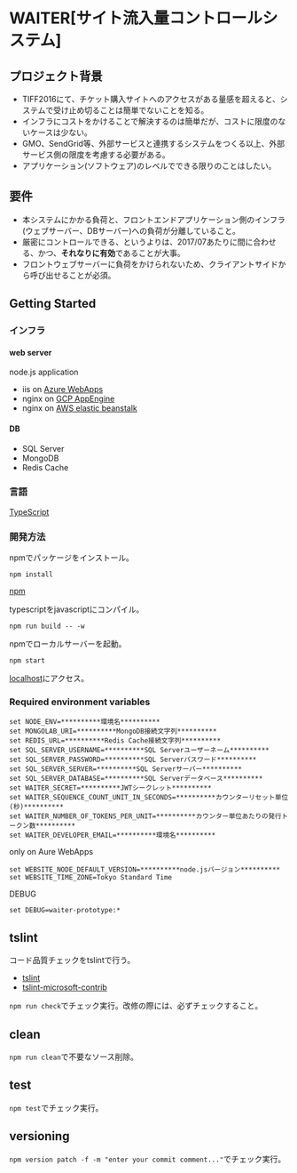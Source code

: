 # WAITER[サイト流入量コントロールシステム]

## プロジェクト背景
- TIFF2016にて、チケット購入サイトへのアクセスがある量感を超えると、システムで受け止め切ることは簡単でないことを知る。
- インフラにコストをかけることで解決するのは簡単だが、コストに限度のないケースは少ない。
- GMO、SendGrid等、外部サービスと連携するシステムをつくる以上、外部サービス側の限度を考慮する必要がある。
- アプリケーション(ソフトウェア)のレベルでできる限りのことはしたい。

## 要件
- 本システムにかかる負荷と、フロントエンドアプリケーション側のインフラ(ウェブサーバー、DBサーバー)への負荷が分離していること。
- 厳密にコントロールできる、というよりは、2017/07あたりに間に合わせる、かつ、**それなりに有効**であることが大事。
- フロントウェブサーバーに負荷をかけられないため、クライアントサイドから呼び出せることが必須。

## Getting Started

### インフラ
#### web server
node.js application  
- iis on [Azure WebApps](https://azure.microsoft.com/ja-jp/services/app-service/web/)
- nginx on [GCP AppEngine](https://cloud.google.com/appengine/?hl=ja)
- nginx on [AWS elastic beanstalk](https://aws.amazon.com/jp/elasticbeanstalk/)

#### DB
- SQL Server
- MongoDB
- Redis Cache

### 言語
[TypeScript](https://www.typescriptlang.org/)

### 開発方法
npmでパッケージをインストール。

```shell
npm install
```
[npm](https://www.npmjs.com/)

typescriptをjavascriptにコンパイル。

```shell
npm run build -- -w
```

npmでローカルサーバーを起動。

```shell
npm start
```

[localhost](http://localhost:8080)にアクセス。


### Required environment variables
```shell
set NODE_ENV=**********環境名**********
set MONGOLAB_URI=**********MongoDB接続文字列**********
set REDIS_URL=**********Redis Cache接続文字列**********
set SQL_SERVER_USERNAME=**********SQL Serverユーザーネーム**********
set SQL_SERVER_PASSWORD=**********SQL Serverパスワード**********
set SQL_SERVER_SERVER=**********SQL Serverサーバー**********
set SQL_SERVER_DATABASE=**********SQL Serverデータベース**********
set WAITER_SECRET=**********JWTシークレット**********
set WAITER_SEQUENCE_COUNT_UNIT_IN_SECONDS=**********カウンターリセット単位(秒)**********
set WAITER_NUMBER_OF_TOKENS_PER_UNIT=**********カウンター単位あたりの発行トークン数**********
set WAITER_DEVELOPER_EMAIL=**********環境名**********
```

only on Aure WebApps

```shell
set WEBSITE_NODE_DEFAULT_VERSION=**********node.jsバージョン**********
set WEBSITE_TIME_ZONE=Tokyo Standard Time
```

DEBUG

```shell
set DEBUG=waiter-prototype:*
```



## tslint

コード品質チェックをtslintで行う。
* [tslint](https://github.com/palantir/tslint)
* [tslint-microsoft-contrib](https://github.com/Microsoft/tslint-microsoft-contrib)

`npm run check`でチェック実行。改修の際には、必ずチェックすること。


## clean
`npm run clean`で不要なソース削除。


## test
`npm test`でチェック実行。


## versioning
`npm version patch -f -m "enter your commit comment..."`でチェック実行。

